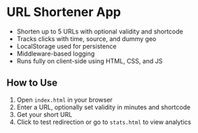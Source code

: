 # URL Shortener App
- Shorten up to 5 URLs with optional validity and shortcode
- Tracks clicks with time, source, and dummy geo
- LocalStorage used for persistence
- Middleware-based logging
- Runs fully on client-side using HTML, CSS, and JS

## How to Use
1. Open `index.html` in your browser
2. Enter a URL, optionally set validity in minutes and shortcode
3. Get your short URL
4. Click to test redirection or go to `stats.html` to view analytics